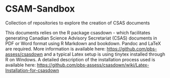 # CSAM-Sandbox
Collection of repositories to explore the creation of CSAS documents

This documents relies on the R package csasdown - which facilitates generating Canadian Science Advisory Secretariat (CSAS) documents in PDF or Word format using R Markdown and bookdown. Pandoc and LaTeX are required. More information is available here: https://github.com/pbs-assess/csasdown  and a typical Latex setup is using tinytex installed through R on Windows. A detailed description of the installation process used is available here: https://github.com/pbs-assess/csasdown/wiki/Latex-Installation-for-csasdown
